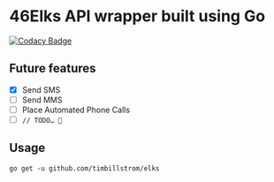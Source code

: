 # 46Elks API wrapper built using Go

[![Codacy Badge](https://app.codacy.com/project/badge/Grade/2768bba67f3843b8a3ab20715211d970)](https://www.codacy.com/gh/timbillstrom/elks/dashboard?utm_source=github.com&amp;utm_medium=referral&amp;utm_content=timbillstrom/elks&amp;utm_campaign=Badge_Grade)

## Future features

- [x]   Send SMS
- [ ]   Send MMS
- [ ]   Place Automated Phone Calls
- [ ]   `// TODO… 🤔`

## Usage

`go get -u github.com/timbillstrom/elks`
